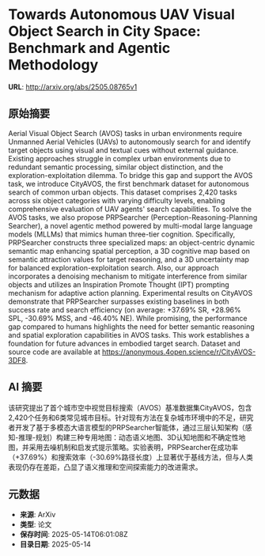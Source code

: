 # Towards Autonomous UAV Visual Object Search in City Space: Benchmark and Agentic Methodology

**URL**: http://arxiv.org/abs/2505.08765v1

## 原始摘要

Aerial Visual Object Search (AVOS) tasks in urban environments require
Unmanned Aerial Vehicles (UAVs) to autonomously search for and identify target
objects using visual and textual cues without external guidance. Existing
approaches struggle in complex urban environments due to redundant semantic
processing, similar object distinction, and the exploration-exploitation
dilemma. To bridge this gap and support the AVOS task, we introduce CityAVOS,
the first benchmark dataset for autonomous search of common urban objects. This
dataset comprises 2,420 tasks across six object categories with varying
difficulty levels, enabling comprehensive evaluation of UAV agents' search
capabilities. To solve the AVOS tasks, we also propose PRPSearcher
(Perception-Reasoning-Planning Searcher), a novel agentic method powered by
multi-modal large language models (MLLMs) that mimics human three-tier
cognition. Specifically, PRPSearcher constructs three specialized maps: an
object-centric dynamic semantic map enhancing spatial perception, a 3D
cognitive map based on semantic attraction values for target reasoning, and a
3D uncertainty map for balanced exploration-exploitation search. Also, our
approach incorporates a denoising mechanism to mitigate interference from
similar objects and utilizes an Inspiration Promote Thought (IPT) prompting
mechanism for adaptive action planning. Experimental results on CityAVOS
demonstrate that PRPSearcher surpasses existing baselines in both success rate
and search efficiency (on average: +37.69% SR, +28.96% SPL, -30.69% MSS, and
-46.40% NE). While promising, the performance gap compared to humans highlights
the need for better semantic reasoning and spatial exploration capabilities in
AVOS tasks. This work establishes a foundation for future advances in embodied
target search. Dataset and source code are available at
https://anonymous.4open.science/r/CityAVOS-3DF8.


## AI 摘要

该研究提出了首个城市空中视觉目标搜索（AVOS）基准数据集CityAVOS，包含2,420个任务和6类常见城市目标。针对现有方法在复杂城市环境中的不足，研究者开发了基于多模态大语言模型的PRPSearcher智能体，通过三层认知架构（感知-推理-规划）构建三种专用地图：动态语义地图、3D认知地图和不确定性地图，并采用去噪机制和启发式提示策略。实验表明，PRPSearcher在成功率（+37.69%）和搜索效率（-30.69%路径长度）上显著优于基线方法，但与人类表现仍存在差距，凸显了语义推理和空间探索能力的改进需求。

## 元数据

- **来源**: ArXiv
- **类型**: 论文
- **保存时间**: 2025-05-14T06:01:08Z
- **目录日期**: 2025-05-14
